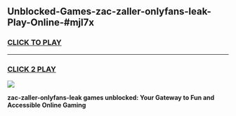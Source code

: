 
## Unblocked-Games-zac-zaller-onlyfans-leak-Play-Online-#mjl7x
<h3>
<a href="https://premium.freeplayer.one?title=zac-zaller-onlyfans-leak&ref=24F">CLICK TO PLAY</a></h3>
<hr>

<h3>
<a href="https://premium.freeplayer.one?title=zac-zaller-onlyfans-leak&ref=24F">CLICK 2 PLAY</a>
  
</h3>

<a href="https://premium.freeplayer.one?title=zac-zaller-onlyfans-leak&ref=24F/"><img src="https://clearcache.store/games.png"></a>


**zac-zaller-onlyfans-leak games unblocked: Your Gateway to Fun and Accessible Online Gaming**

